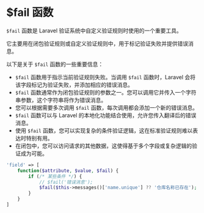 # $fail 函数

`$fail` 函数是 Laravel 验证系统中自定义验证规则时使用的一个重要工具。

它主要用在闭包验证规则或自定义验证规则中，用于标记验证失败并提供错误消息。

以下是关于 `$fail` 函数的一些重要信息：
- `$fail` 函数用于指示当前验证规则失败。当调用 `$fail` 函数时，Laravel 会将该字段标记为验证失败，并添加相应的错误消息。
- `$fail` 函数通常作为闭包验证规则的参数之一。您可以调用它并传入一个字符串参数，这个字符串将作为错误消息。
- 您可以根据需要多次调用 `$fail` 函数，每次调用都会添加一个新的错误消息。
- `$fail` 函数可以与 Laravel 的本地化功能结合使用，允许您传入翻译后的错误消息。
- 使用 `$fail` 函数，您可以实现复杂的条件验证逻辑，这在标准验证规则难以表达时特别有用。
- 在闭包中，您可以访问请求的其他数据，这使得基于多个字段或复杂逻辑的验证成为可能。

```php
'field' => [
    function($attribute, $value, $fail) {
        if (/* 某些条件 */) {
            // $fail('错误消息');
            $fail($this->messages()['name.unique'] ?? '仓库名称已存在');
        }
    }
]
```

